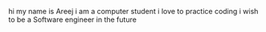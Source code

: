 hi my name is Areej i am a computer student
i love to practice coding
i wish to be a Software engineer in the future
